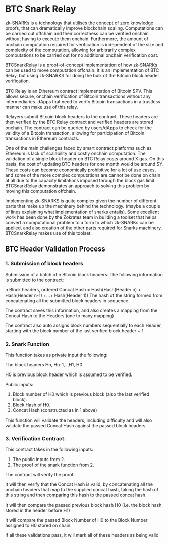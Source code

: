 # BTC Snark Relay

zk-SNARKs is a technology that utilises the concept of zero knowledge proofs, that can dramatically improve blockchain scaling. Computations can be carried out offchain and their correctness can be verified onchain without having to execute them onchain. Furthermore, the amount of onchain computation required for verification is independent of the size and complexity of the computation, allowing for arbitrarily complex computations to be carried out for no additional onchain verification cost.

BTCSnarkRelay is a proof-of-concept  implementation of how zk-SNARKs can be used to move computation offchain. It is an implementation of BTC Relay, but using zk-SNARKS for doing the bulk of the Bitcoin block header verification. 

BTC Relay is an Ethereum contract implementation of Bitcoin SPV. This allows secure, onchain verification of Bitcoin transactions without any intermediaries. dApps that need to verify Bitcoin transactions in a trustless manner can make use of this relay.

Relayers submit Bitcoin block headers to the contract. These headers are then verified by the BTC Relay contract and verified headers are stored onchain. The contract can be queried by users/dApps to check for the validity of a Bitcoin transaction, allowing for participation of Bitcoin transactions in Ethereum contracts.

One of the main challenges faced by smart contract platforms such as Ethereum is lack of scalability and costly onchain computation. The validation of a single block header on BTC Relay costs around X gas. On this basis, the cost of updating BTC headers for one month would be around $Y. These costs can become economically prohibitive for a lot of use cases, and some of the more complex computations are cannot be done on chain at all due to the capacity limitations imposed through the block gas limit. BTCSnarkRelay demonstrates an approach to solving this problem by moving this computation offchain.

Implementing zk-SNARKS is quite complex given the number of different parts that make up the machinery behind the technology. (maybe a couple of lines explaining what implementation of snarks entails). Some excellent work has been done by the Zokrates team in building a toolset that helps convert a computational problem to a form to which zk-SNARKs can be applied, and also creation of the other parts required for Snarks machinery. BTCSnarkRelay makes use of this toolset.


## BTC Header Validation Process

### 1. Submission of block headers

Submission of a batch of n Bitcoin block headers. The following information is submitted to the contract:

n Block headers, ordered
Concat Hash = Hash(Hash(Header n) + Hash(Header n-1) +...+ Hash(Header 1))
The hash of the string formed from concatenating all the submitted block headers in sequence.

The contract saves this information, and also creates a mapping from the Concat Hash to the Headers (one to many mapping)

The contract also auto assigns block numbers sequentially to each Header, starting with the block number of the last verified block header + 1.

### 2. Snark Function

This function takes as private input the following:

The block headers Hn, Hn-1,..,H1, H0 

H0 is previous block header which is assumed to be verified.

Public inputs:

1. Block number of H0 which is previous block (also the last verified block).
2. Block Hash of H0.
3. Concat Hash (constructed as in 1 above)

This function will validate the headers, including difficulty and will also validate the passed Concat Hash against the passed block headers.

### 3. Verification Contract. 

This contract takes in the following inputs:

1. The public inputs from 2.
2. The proof of the snark function from 2.

The contract will verify the proof.

It will then verify that the Concat Hash is valid, by concatenating all the onchain headers that map to the supplied concat hash, taking the hash of this string and then comparing this hash to the passed concat hash.

It will then compare the passed previous block hash H0 (i.e. the block hash stored in the header before H1)

It will compare the passed Block Number of H0 to the Block Number assigned to H0 stored on chain.

If all these validations pass, it will mark all of these headers as being valid
